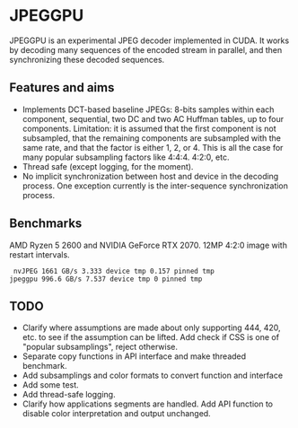 # JPEGGPU

JPEGGPU is an experimental JPEG decoder implemented in CUDA. It works by decoding many sequences of the encoded stream in parallel, and then synchronizing these decoded sequences.

## Features and aims

- Implements DCT-based baseline JPEGs: 8-bits samples within each component, sequential, two DC and two AC Huffman tables, up to four components. Limitation: it is assumed that the first component is not subsampled, that the remaining components are subsampled with the same rate, and that the factor is either 1, 2, or 4. This is all the case for many popular subsampling factors like 4:4:4. 4:2:0, etc.
- Thread safe (except logging, for the moment).
- No implicit synchronization between host and device in the decoding process. One exception currently is the inter-sequence synchronization process.

## Benchmarks

AMD Ryzen 5 2600 and NVIDIA GeForce RTX 2070. 12MP 4:2:0 image with restart intervals.

```shell
 nvJPEG 1661 GB/s 3.333 device tmp 0.157 pinned tmp
jpeggpu 996.6 GB/s 7.537 device tmp 0 pinned tmp
```

## TODO

- Clarify where assumptions are made about only supporting 444, 420, etc. to see if the assumption can be lifted. Add check if CSS is one of "popular subsamplings", reject otherwise.
- Separate copy functions in API interface and make threaded benchmark.
- Add subsamplings and color formats to convert function and interface
- Add some test.
- Add thread-safe logging.
- Clarify how applications segments are handled. Add API function to disable color interpretation and output unchanged.
